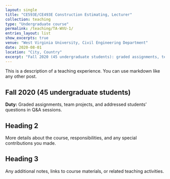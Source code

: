```yaml
---
layout: single
title: "CE593E/CE493E Construction Estimating, Lecturer"
collection: teaching
type: "Undergraduate course"
permalink: /teaching/TA-WVU-1/
entries_layout: list
show_excerpts: true
venue: "West Virginia University, Civil Engineering Department"
date: 2020-08-01
location: "City, Country"
excerpt: "Fall 2020 (45 undergraduate students): graded assignments, team projects, and addressed students’ questions in Q&A sessions."
---
```


This is a description of a teaching experience. You can use markdown like any other post.  

## Fall 2020 (45 undergraduate students)  
**Duty:** Graded assignments, team projects, and addressed students’ questions in Q&A sessions.  

## Heading 2  
More details about the course, responsibilities, and any special contributions you made.  

## Heading 3  
Any additional notes, links to course materials, or related teaching activities.
